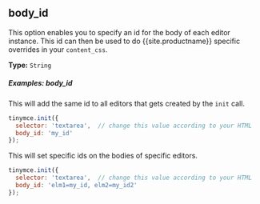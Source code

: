 ## body_id

This option enables you to specify an id for the body of each editor instance. This id can then be used to do {{site.productname}} specific overrides in your `content_css`.

**Type:** `String`

##### Examples: body_id

This will add the same id to all editors that gets created by the `init` call.

```js
tinymce.init({
  selector: 'textarea',  // change this value according to your HTML
  body_id: 'my_id'
});
```

This will set specific ids on the bodies of specific editors.

```js
tinymce.init({
  selector: 'textarea',  // change this value according to your HTML
  body_id: 'elm1=my_id, elm2=my_id2'
});
```
